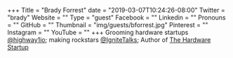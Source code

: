 +++
Title = "Brady Forrest"
date = "2019-03-07T10:24:26-08:00"
Twitter = "brady"
Website = ""
Type = "guest"
Facebook = ""
Linkedin = ""
Pronouns = ""
GitHub = ""
Thumbnail = "img/guests/bforrest.jpg"
Pinterest = ""
Instagram = ""
YouTube = ""
+++
Grooming hardware startups [@highway1io](https://twitter.com/highway1io); making rockstars [@IgniteTalks](https://twitter.com/Ignitetalks); Author of [The Hardware Startup](http://thehardwarestartup.com)
